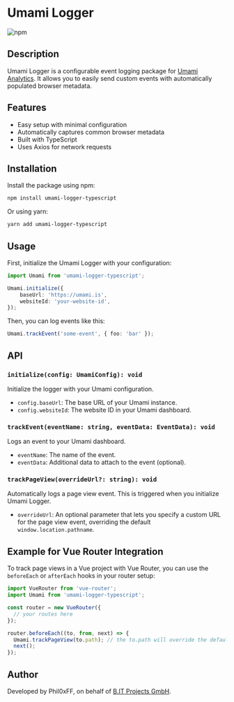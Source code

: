 # Umami Logger

![npm](https://img.shields.io/npm/v/umami-logger-typescript)

## Description

Umami Logger is a configurable event logging package for [Umami Analytics](https://umami.is). It allows you to easily send custom events with automatically populated browser metadata.

## Features

- Easy setup with minimal configuration
- Automatically captures common browser metadata
- Built with TypeScript
- Uses Axios for network requests

## Installation

Install the package using npm:

```bash
npm install umami-logger-typescript
```

Or using yarn:

```bash
yarn add umami-logger-typescript
```

## Usage

First, initialize the Umami Logger with your configuration:

```typescript
import Umami from 'umami-logger-typescript';

Umami.initialize({
    baseUrl: 'https://umami.is',
    websiteId: 'your-website-id',
});
```

Then, you can log events like this:

```typescript
Umami.trackEvent('some-event', { foo: 'bar' });
```

## API

### `initialize(config: UmamiConfig): void`

Initialize the logger with your Umami configuration.

- `config.baseUrl`: The base URL of your Umami instance.
- `config.websiteId`: The website ID in your Umami dashboard.

### `trackEvent(eventName: string, eventData: EventData): void`

Logs an event to your Umami dashboard.

- `eventName`: The name of the event.
- `eventData`: Additional data to attach to the event (optional).

### `trackPageView(overrideUrl?: string): void`

Automatically logs a page view event. This is triggered when you initialize Umami Logger.

- `overrideUrl`: An optional parameter that lets you specify a custom URL for the page view event, overriding the default `window.location.pathname`.

## Example for Vue Router Integration

To track page views in a Vue project with Vue Router, you can use the `beforeEach` or `afterEach` hooks in your router setup:

```typescript
import VueRouter from 'vue-router';
import Umami from 'umami-logger-typescript';

const router = new VueRouter({
  // your routes here
});

router.beforeEach((to, from, next) => {
  Umami.trackPageView(to.path); // the to.path will override the default pathname
  next();
});
```

## Author

Developed by Phil0xFF, on behalf of [B.IT Projects GmbH](https://b-it-projects.de).
